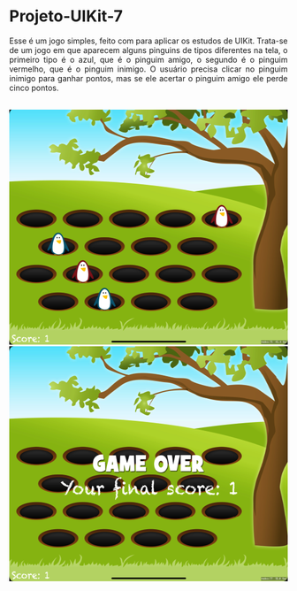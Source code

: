 <div align ="justify">

#  Projeto-UIKit-7

Esse é um jogo simples, feito com para aplicar os estudos de UIKit. Trata-se de um jogo em que aparecem alguns pinguins de tipos diferentes na tela, o primeiro tipo é o azul, que é o pinguim amigo, o segundo é o pinguim vermelho, que é o pinguim inimigo. O usuário precisa clicar no pinguim inimigo para ganhar pontos, mas se ele acertar o pinguim amigo ele perde cinco pontos.

<br>
<div align="center">
<img src="imagens/tela inicial.png" alt="photo" width="612" height="425'">
<br>
<img src="imagens/tela final.png" alt="photo" width="612" height="425'">
</div>


